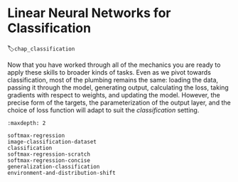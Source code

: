 # Linear Neural Networks for Classification
:label:`chap_classification`

Now that you have worked through all of the mechanics
you are ready to apply these skills to broader kinds of tasks.
Even as we pivot towards classification,
most of the plumbing remains the same:
loading the data, passing it through the model,
generating output, calculating the loss,
taking gradients with respect to weights,
and updating the model.
However, the precise form of the targets,
the parameterization of the output layer,
and the choice of loss function will adapt
to suit the *classification* setting.

```toc
:maxdepth: 2

softmax-regression
image-classification-dataset
classification
softmax-regression-scratch
softmax-regression-concise
generalization-classification
environment-and-distribution-shift
```


